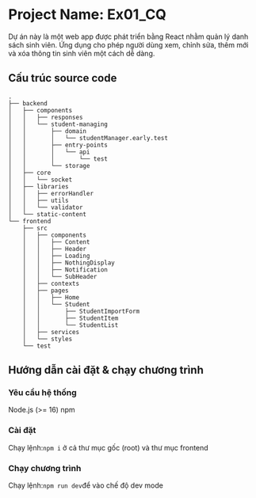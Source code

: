 # Project Name: Ex01_CQ
Dự án này là một web app được phát triển bằng React nhằm quản lý danh sách sinh viên. Ứng dụng cho phép người dùng xem, chỉnh sửa, thêm mới và xóa thông tin sinh viên một cách dễ dàng.

## Cấu trúc source code
```
.
├── backend
│   ├── components
│   │   ├── responses
│   │   └── student-managing
│   │       ├── domain
│   │       │   └── studentManager.early.test
│   │       ├── entry-points
│   │       │   └── api
│   │       │       └── test
│   │       └── storage
│   ├── core
│   │   └── socket
│   ├── libraries
│   │   ├── errorHandler
│   │   ├── utils
│   │   └── validator
│   └── static-content
└── frontend
    ├── src
    │   ├── components
    │   │   ├── Content
    │   │   ├── Header
    │   │   ├── Loading
    │   │   ├── NothingDisplay
    │   │   ├── Notification
    │   │   └── SubHeader
    │   ├── contexts
    │   ├── pages
    │   │   ├── Home
    │   │   └── Student
    │   │       ├── StudentImportForm
    │   │       ├── StudentItem
    │   │       └── StudentList
    │   ├── services
    │   └── styles
    └── test
```
## Hướng dẫn cài đặt & chạy chương trình
### Yêu cầu hệ thống
Node.js (>= 16)
npm

### Cài đặt
Chạy lệnh:```npm i``` ở cả thư mục gốc (root) và thư mục frontend
### Chạy chương trình
Chạy lệnh:```npm run dev```để vào chế độ dev mode 